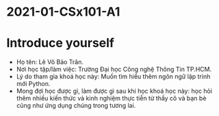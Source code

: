 # 2021-01-CSx101-A1

# Introduce yourself
- Họ tên: Lê Võ Bảo Trân. 
- Nơi học tập/làm việc: Trường Đại học Công nghệ Thông Tin TP.HCM.
- Lý do tham gia khoá học này: Muốn tìm hiểu thêm ngôn ngữ lập trình mới Python.
- Mong đợi học được gì, làm được gì sau khi học khoá học này: học hỏi thêm nhiều kiến thức và kinh nghiệm thực tiễn từ thầy cô và bạn bè cũng như ứng dụng chúng trong tương lai.
